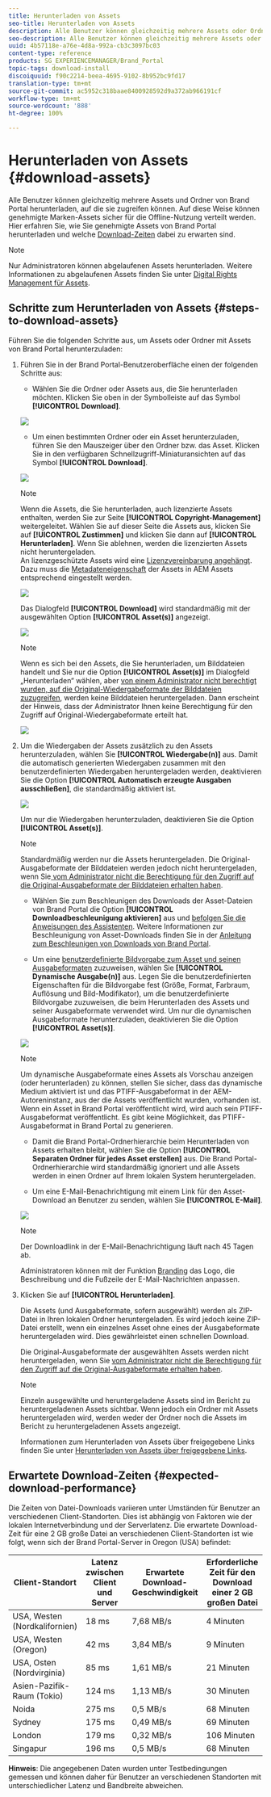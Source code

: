 ```yaml
---
title: Herunterladen von Assets
seo-title: Herunterladen von Assets
description: Alle Benutzer können gleichzeitig mehrere Assets oder Ordner herunterladen, auf die sie zugreifen können. Auf diese Weise können genehmigte Marken-Assets sicher für die Offline-Nutzung verteilt werden.
seo-description: Alle Benutzer können gleichzeitig mehrere Assets oder Ordner herunterladen, auf die sie zugreifen können. Auf diese Weise können genehmigte Marken-Assets sicher für die Offline-Nutzung verteilt werden.
uuid: 4b57118e-a76e-4d8a-992a-cb3c3097bc03
content-type: reference
products: SG_EXPERIENCEMANAGER/Brand_Portal
topic-tags: download-install
discoiquuid: f90c2214-beea-4695-9102-8b952bc9fd17
translation-type: tm+mt
source-git-commit: ac5952c318baae8400928592d9a372ab966191cf
workflow-type: tm+mt
source-wordcount: '888'
ht-degree: 100%

---
```



# Herunterladen von Assets {#download-assets}

Alle Benutzer können gleichzeitig mehrere Assets und Ordner von Brand Portal herunterladen, auf die sie zugreifen können. Auf diese Weise können genehmigte Marken-Assets sicher für die Offline-Nutzung verteilt werden. Hier erfahren Sie, wie Sie genehmigte Assets von Brand Portal herunterladen und welche [Download-Zeiten](../using/brand-portal-download-users.md#main-pars-header) dabei zu erwarten sind.

>[!NOTE]
>
>Nur Administratoren können abgelaufenen Assets herunterladen. Weitere Informationen zu abgelaufenen Assets finden Sie unter [Digital Rights Management für Assets](../using/manage-digital-rights-of-assets.md).


## Schritte zum Herunterladen von Assets   {#steps-to-download-assets}

Führen Sie die folgenden Schritte aus, um Assets oder Ordner mit Assets von Brand Portal herunterzuladen:

1. Führen Sie in der Brand Portal-Benutzeroberfläche einen der folgenden Schritte aus:

   * Wählen Sie die Ordner oder Assets aus, die Sie herunterladen möchten. Klicken Sie oben in der Symbolleiste auf das Symbol **[!UICONTROL Download]**.

   ![](assets/downloadassets-1.png)

   * Um einen bestimmten Ordner oder ein Asset herunterzuladen, führen Sie den Mauszeiger über den Ordner bzw. das Asset. Klicken Sie in den verfügbaren Schnellzugriff-Miniaturansichten auf das Symbol **[!UICONTROL Download]**.

   ![](assets/downloadsingleasset-1.png)

   >[!NOTE]
   >
   >Wenn die Assets, die Sie herunterladen, auch lizenzierte Assets enthalten, werden Sie zur Seite **[!UICONTROL Copyright-Management]** weitergeleitet. Wählen Sie auf dieser Seite die Assets aus, klicken Sie auf **[!UICONTROL Zustimmen]** und klicken Sie dann auf **[!UICONTROL Herunterladen]**. Wenn Sie ablehnen, werden die lizenzierten Assets nicht heruntergeladen.\
   >An lizenzgeschützte Assets wird eine [Lizenzvereinbarung angehängt](https://helpx.adobe.com/de/experience-manager/6-5/assets/using/drm.html#DigitalRightsManagementinAssets). Dazu muss die [Metadateneigenschaft](https://helpx.adobe.com/de/experience-manager/6-5/assets/using/drm.html#DigitalRightsManagementinAssets) der Assets in AEM Assets entsprechend eingestellt werden.

   ![](assets/licensed-asset-download-1.png)

   Das Dialogfeld **[!UICONTROL Download]** wird standardmäßig mit der ausgewählten Option **[!UICONTROL Asset(s)]** angezeigt.

   ![](assets/donload-assets-dialog-1.png)

   >[!NOTE]
   >
   >Wenn es sich bei den Assets, die Sie herunterladen, um Bilddateien handelt und Sie nur die Option **[!UICONTROL Asset(s)]** im Dialogfeld „Herunterladen“ wählen, aber [von einem Administrator nicht berechtigt wurden, auf die Original-Wiedergabeformate der Bilddateien zuzugreifen](../using/brand-portal-adding-users.md#main-pars-procedure-202029708), werden keine Bilddateien heruntergeladen. Dann erscheint der Hinweis, dass der Administrator Ihnen keine Berechtigung für den Zugriff auf Original-Wiedergabeformate erteilt hat.

   ![](assets/restrictaccess-note.png)

1. Um die Wiedergaben der Assets zusätzlich zu den Assets herunterzuladen, wählen Sie **[!UICONTROL Wiedergabe(n)]** aus. Damit die automatisch generierten Wiedergaben zusammen mit den benutzerdefinierten Wiedergaben heruntergeladen werden, deaktivieren Sie die Option **[!UICONTROL Automatisch erzeugte Ausgaben ausschließen]**, die standardmäßig aktiviert ist.

   ![](assets/exclude-auto-renditions.png)

   Um nur die Wiedergaben herunterzuladen, deaktivieren Sie die Option **[!UICONTROL Asset(s)]**.

   >[!NOTE]
   >
   >Standardmäßig werden nur die Assets heruntergeladen. Die Original-Ausgabeformate der Bilddateien werden jedoch nicht heruntergeladen, wenn Sie[ vom Administrator nicht die Berechtigung für den Zugriff auf die Original-Ausgabeformate der Bilddateien erhalten haben](../using/brand-portal-adding-users.md#main-pars-procedure-202029708).

   * Wählen Sie zum Beschleunigen des Downloads der Asset-Dateien von Brand Portal die Option **[!UICONTROL Downloadbeschleunigung aktivieren]** aus und [befolgen Sie die Anweisungen des Assistenten](../using/accelerated-download.md#main-pars-header-405749062). Weitere Informationen zur Beschleunigung von Asset-Downloads finden Sie in der [Anleitung zum Beschleunigen von Downloads von Brand Portal](../using/accelerated-download.md).

   * Um eine [benutzerdefinierte Bildvorgabe zum Asset und seinen Ausgabeformaten](../using/brand-portal-image-presets.md#applyimagepresetswhendownloadingimages) zuzuweisen, wählen Sie **[!UICONTROL Dynamische Ausgabe(n)]** aus. Legen Sie die benutzerdefinierten Eigenschaften für die Bildvorgabe fest (Größe, Format, Farbraum, Auflösung und Bild-Modifikator), um die benutzerdefinierte Bildvorgabe zuzuweisen, die beim Herunterladen des Assets und seiner Ausgabeformate verwendet wird. Um nur die dynamischen Ausgabeformate herunterzuladen,   deaktivieren Sie die Option **[!UICONTROL Asset(s)]**.

   ![](assets/dynamic-renditions.png)

   >[!NOTE]
   >
   >Um dynamische Ausgabeformate eines Assets als Vorschau anzeigen (oder herunterladen) zu können, stellen Sie sicher, dass das dynamische Medium aktiviert ist und das PTIFF-Ausgabeformat in der AEM-Autoreninstanz, aus der die Assets veröffentlicht wurden, vorhanden ist. Wenn ein Asset in Brand Portal veröffentlicht wird, wird auch sein PTIFF-Ausgabeformat veröffentlicht. Es gibt keine Möglichkeit, das PTIFF-Ausgabeformat in Brand Portal zu generieren.

   * Damit die Brand Portal-Ordnerhierarchie beim Herunterladen von Assets erhalten bleibt, wählen Sie die Option **[!UICONTROL Separaten Ordner für jedes Asset erstellen]** aus. Die Brand Portal-Ordnerhierarchie wird standardmäßig ignoriert und alle Assets werden in einen Ordner auf Ihrem lokalen System heruntergeladen.

   * Um eine E-Mail-Benachrichtigung mit einem Link für den Asset-Download an Benutzer zu senden, wählen Sie **[!UICONTROL E-Mail]**.

   ![](assets/download-link.png)

   >[!NOTE]
   >
   >Der Downloadlink in der E-Mail-Benachrichtigung läuft nach 45 Tagen ab.
   >
   >Administratoren können mit der Funktion [Branding](../using/brand-portal-branding.md) das Logo, die Beschreibung und die Fußzeile der E-Mail-Nachrichten anpassen.

1. Klicken Sie auf **[!UICONTROL Herunterladen]**.

   Die Assets (und Ausgabeformate, sofern ausgewählt) werden als ZIP-Datei in Ihren lokalen Ordner heruntergeladen. Es wird jedoch keine ZIP-Datei erstellt, wenn ein einzelnes Asset ohne eines der Ausgabeformate heruntergeladen wird. Dies gewährleistet einen schnellen Download.

   Die Original-Ausgabeformate der ausgewählten Assets werden nicht heruntergeladen, wenn Sie [vom Administrator nicht die Berechtigung für den Zugriff auf die Original-Ausgabeformate erhalten haben](../using/brand-portal-adding-users.md#main-pars-procedure-202029708).

   >[!NOTE]
   >
   >Einzeln ausgewählte und heruntergeladene Assets sind im Bericht zu heruntergeladenen Assets sichtbar. Wenn jedoch ein Ordner mit Assets heruntergeladen wird, werden weder der Ordner noch die Assets im Bericht zu heruntergeladenen Assets angezeigt.

   Informationen zum Herunterladen von Assets über freigegebene Links finden Sie unter [Herunterladen von Assets über freigegebene Links](../using/brand-portal-link-share.md#main-pars-header-1703469193).

## Erwartete Download-Zeiten {#expected-download-performance}

Die Zeiten von Datei-Downloads variieren unter Umständen für Benutzer an verschiedenen Client-Standorten. Dies ist abhängig von Faktoren wie der lokalen Internetverbindung und der Serverlatenz. Die erwartete Download-Zeit für eine 2 GB große Datei an verschiedenen Client-Standorten ist wie folgt, wenn sich der   Brand Portal-Server in Oregon (USA) befindet:

| Client-Standort | Latenz zwischen Client und Server | Erwartete Download-Geschwindigkeit | Erforderliche Zeit für den Download einer 2 GB großen Datei |
|-------------------------|-----------------------------------|-------------------------|------------------------------------|
| USA, Westen (Nordkalifornien) | 18 ms | 7,68 MB/s | 4 Minuten |
| USA, Westen (Oregon) | 42 ms | 3,84 MB/s | 9 Minuten |
| USA, Osten (Nordvirginia) | 85 ms | 1,61 MB/s | 21 Minuten |
| Asien-Pazifik-Raum (Tokio) | 124 ms | 1,13 MB/s | 30 Minuten |
| Noida | 275 ms | 0,5 MB/s | 68 Minuten |
| Sydney | 175 ms | 0,49 MB/s | 69 Minuten |
| London | 179 ms | 0,32 MB/s | 106 Minuten |
| Singapur | 196 ms | 0,5 MB/s | 68 Minuten |

**Hinweis**: Die angegebenen Daten wurden unter Testbedingungen gemessen und können daher für Benutzer an verschiedenen Standorten mit unterschiedlicher Latenz und Bandbreite abweichen.
